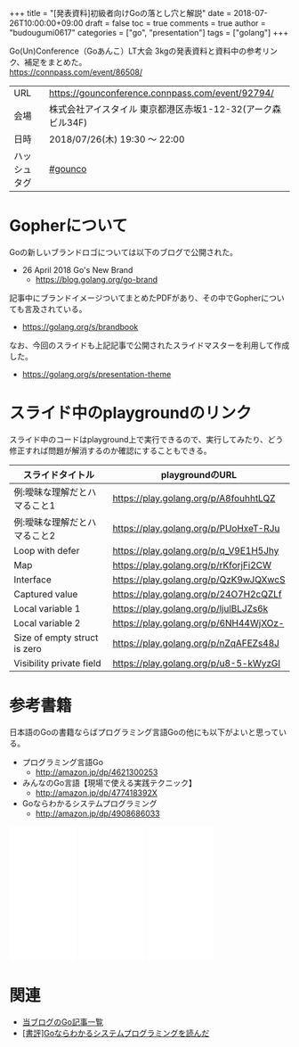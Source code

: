 +++
title = "[発表資料]初級者向けGoの落とし穴と解説"
date = 2018-07-26T10:00:00+09:00
draft = false
toc = true
comments = true
author = "budougumi0617"
categories = ["go", "presentation"]
tags = ["golang"]
+++

Go(Un)Conference（Goあんこ）LT大会 3kgの発表資料と資料中の参考リンク、補足をまとめた。  
https://connpass.com/event/86508/


<!--more-->

|||
|---|---|
|URL|https://gounconference.connpass.com/event/92794/|
|会場|株式会社アイスタイル 東京都港区赤坂1-12-32(アーク森ビル34F)|
|日時|2018/07/26(木) 19:30 〜 22:00|
|ハッシュタグ| [#gounco](https://twitter.com/hashtag/gounco)|

# Gopherについて
Goの新しいブランドロゴについては以下のブログで公開された。

- 26 April 2018 Go's New Brand
  - https://blog.golang.org/go-brand

記事中にブランドイメージついてまとめたPDFがあり、その中でGopherについても言及されている。

- https://golang.org/s/brandbook

なお、今回のスライドも上記記事で公開されたスライドマスターを利用して作成した。

- https://golang.org/s/presentation-theme

# スライド中のplaygroundのリンク

スライド中のコードはplayground上で実行できるので、実行してみたり、どう修正すれば問題が解消するのか確認にすることもできる。

|スライドタイトル| playgroundのURL|
|---|---|
|例:曖昧な理解だとハマること1|https://play.golang.org/p/A8fouhhtLQZ|
|例:曖昧な理解だとハマること2|https://play.golang.org/p/PUoHxeT-RJu|
|Loop with defer|https://play.golang.org/p/q_V9E1H5Jhy|
|Map|https://play.golang.org/p/rKforjFi2CW|
|Interface|https://play.golang.org/p/QzK9wJQXwcS|
|Captured value|https://play.golang.org/p/24O7H2cQZLf|
|Local variable 1|https://play.golang.org/p/ljulBLJZs6k|
|Local variable 2|https://play.golang.org/p/6NH44WjXOz-|
|Size of empty struct is zero|https://play.golang.org/p/nZqAFEZs48J|
|Visibility private field|https://play.golang.org/p/u8-5-kWyzGI|

# 参考書籍
日本語のGoの書籍ならばプログラミング言語Goの他にも以下がよいと思っている。

- プログラミング言語Go
  - http://amazon.jp/dp/4621300253
- みんなのGo言語【現場で使える実践テクニック】
  - http://amazon.jp/dp/477418392X
- Goならわかるシステムプログラミング
  - http://amazon.jp/dp/4908686033

<iframe style="width:120px;height:240px;" marginwidth="0" marginheight="0" scrolling="no" frameborder="0" src="//rcm-fe.amazon-adsystem.com/e/cm?lt1=_blank&bc1=000000&IS2=1&bg1=FFFFFF&fc1=000000&lc1=0000FF&t=github.io-22&o=9&p=8&l=as4&m=amazon&f=ifr&ref=as_ss_li_til&asins=4621300253&linkId=60c659a7abb2c7dda3a8bda5b132808f"></iframe>
<iframe style="width:120px;height:240px;" marginwidth="0" marginheight="0" scrolling="no" frameborder="0" src="//rcm-fe.amazon-adsystem.com/e/cm?lt1=_blank&bc1=000000&IS2=1&bg1=FFFFFF&fc1=000000&lc1=0000FF&t=github.io-22&o=9&p=8&l=as4&m=amazon&f=ifr&ref=as_ss_li_til&asins=B01LMS7B1O&linkId=ba2078cb70074d6995f4778e3da04293"></iframe>
<iframe style="width:120px;height:240px;" marginwidth="0" marginheight="0" scrolling="no" frameborder="0" src="//rcm-fe.amazon-adsystem.com/e/cm?lt1=_blank&bc1=000000&IS2=1&bg1=FFFFFF&fc1=000000&lc1=0000FF&t=github.io-22&o=9&p=8&l=as4&m=amazon&f=ifr&ref=as_ss_li_til&asins=4908686033&linkId=ca1623768c07f1a972fcf9c6e0acd040"></iframe>

# 関連
- [当ブログのGo記事一覧](/categories/go/)
- [[書評]Goならわかるシステムプログラミングを読んだ](/2018/02/26/review-go-system-programming)

